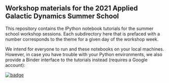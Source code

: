 ## Workshop materials for the 2021 Applied Galactic Dynamics Summer School

This repository contains the IPython notebook tutorials for the summer school
workshop sessions. Each subdirectory here that is prefaced with a number
corresponds to the theme for a given day of the workshop week.

We intend for everyone to run and these notebooks on your local machines.
However, in case you have trouble with your Python environments, we also provide
a Binder interface to the tutorials instead (requires a Google account):

[![badge](http://mybinder.org/badge.svg)](https://binder.flatironinstitute.org/~apricewhelan/bads2021)
